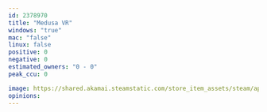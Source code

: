 ```yaml
---
id: 2378970
title: "Medusa VR"
windows: "true"
mac: "false"
linux: false
positive: 0
negative: 0
estimated_owners: "0 - 0"
peak_ccu: 0

image: https://shared.akamai.steamstatic.com/store_item_assets/steam/apps/2378970/header.jpg?t=1682421495
opinions:
---
```

